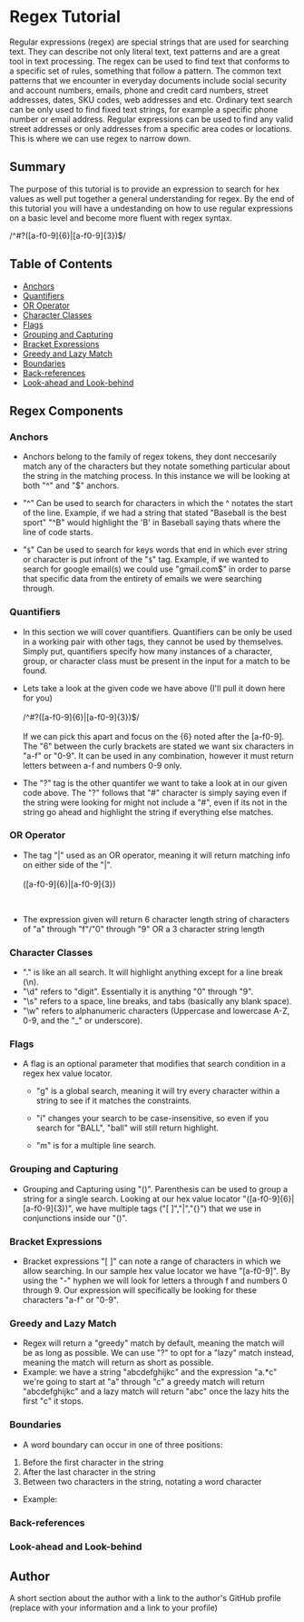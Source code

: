 # Regex Tutorial

Regular expressions (regex) are special strings that are used for searching text. They can describe not only literal text, text patterns and are a great tool in text processing. The regex can be used to find text that conforms to a specific set of rules, something that follow a pattern. The common text patterns that we encounter in everyday documents include social security and account numbers, emails, phone and credit card numbers, street addresses, dates, SKU codes, web addresses and etc. Ordinary text search can be only used to find fixed text strings, for example a specific phone number or email address. Regular expressions can be used to find any valid street addresses or only addresses from a specific area codes or locations. This is where we can use regex to narrow down.

## Summary

The purpose of this tutorial is to provide an expression to search for hex values as well put together a general understanding for regex. By the end of this tutorial you will have a undestanding on how to use regular expressions on a basic level and become more fluent with regex syntax.

 /^#?([a-f0-9]{6}|[a-f0-9]{3})$/

## Table of Contents

- [Anchors](#anchors)
- [Quantifiers](#quantifiers)
- [OR Operator](#or-operator)
- [Character Classes](#character-classes)
- [Flags](#flags)
- [Grouping and Capturing](#grouping-and-capturing)
- [Bracket Expressions](#bracket-expressions)
- [Greedy and Lazy Match](#greedy-and-lazy-match)
- [Boundaries](#boundaries)
- [Back-references](#back-references)
- [Look-ahead and Look-behind](#look-ahead-and-look-behind)

## Regex Components

### Anchors

* Anchors belong to the family of regex tokens, they dont neccesarily match any of the characters but they notate something particular about the string in the matching process. In this instance we will be looking at both "^" and "$" anchors. 

* "^" Can be used to search for characters in which the ^ notates the start of the line. Example, if we had a string that stated "Baseball is the best sport" "^B" would highlight the 'B' in Baseball saying thats where the line of code starts.

* "`$`" Can be used to search for keys words that end in which ever string or character is put infront of the "`$`" tag. Example, if we wanted to search for google email(s) we could use "gmail.com$" in order to parse that specific data from the entirety of emails we were searching through. 

### Quantifiers

* In this section we will cover quantifiers. Quantifiers can be only be used in a working pair with other tags, they cannot be used by themselves. Simply put, quantifiers specify how many instances of a character, group, or character class must be present in the input for a match to be found.

* Lets take a look at the given code we have above (I'll pull it down here for you) <br>
<br>    /^#?([a-f0-9]{6}|[a-f0-9]{3})$/  
<br>    If we can pick this apart and focus on the {6} noted after the [a-f0-9]. The "6" between the curly brackets are stated we want six characters in "a-f" or "0-9". It can be used in any combination, however it must return letters between a-f and numbers 0-9 only.

* The "?" tag is the other quantifer we want to take a look at in our given code above. The "?" follows that "#" character is simply saying even if the string were looking for might not include a "#", even if its not in the string go ahead and highlight the string if everything else matches.


### OR Operator

* The tag "|" used as an OR operator, meaning it will return matching info on either side of the "|". <br>
<br>    ([a-f0-9]{6}|[a-f0-9]{3}) 
<br>

* The expression given will return 6 character length string of characters of "a" through "f"/"0" through "9" OR a 3 character string length 

### Character Classes

* "." is like an all search. It will highlight anything except for a line break (\n).
* "\d" refers to "digit". Essentially it is anything "0" through "9".
* "\s" refers to a space, line breaks, and tabs (basically any blank space).
* "\w" refers to alphanumeric characters (Uppercase and lowercase A-Z, 0-9, and the "_" or underscore).

### Flags

* A flag is an optional parameter that modifies that search condition in a regex hex value locator.<br> 
    * "g" is a global search, meaning it will try every character within a string to see if it matches the constraints.

    * "i" changes your search to be case-insensitive, so even if you search for "BALL", "ball" will still return highlight.

    * "m" is for a multiple line search.

### Grouping and Capturing

* Grouping and Capturing using "()". Parenthesis can be used to group a string for a single search. Looking at our hex value locator "([a-f0-9]{6}|[a-f0-9]{3})", we have multiple tags ("[ ]","|","{}") that we use in conjunctions inside our "()".

### Bracket Expressions

* Bracket expressions "[ ]" can note a range of characters in which we allow searching. In our sample hex value locator we have "[a-f0-9]". By using the "-" hyphen we will look for letters a through f and numbers 0 through 9. Our expression  will specifically be looking for these characters "a-f" or "0-9". 

### Greedy and Lazy Match

* Regex will return a "greedy" match by default, meaning the match will be as long as possible. We can use "?" to opt for a "lazy" match instead, meaning the match will return as short as possible. 
* Example: we have a string "abcdefghijkc" and the expression "a.*c" we're going to start at "a" through "c" a greedy match will return "abcdefghijkc" and a lazy match will return "abc" once the lazy hits the first "c" it stops.

### Boundaries

* A word boundary can occur in one of three positions: 
1. Before the first character in the string 
2. After the last character in the string
3. Between two characters in the string, notating a word character

* Example: 

### Back-references

### Look-ahead and Look-behind

## Author

A short section about the author with a link to the author's GitHub profile (replace with your information and a link to your profile)

<!-- Greedy: Keep searching until condition is not satisfied.
Lazy: Stop searching once condition is satisfied. -->
